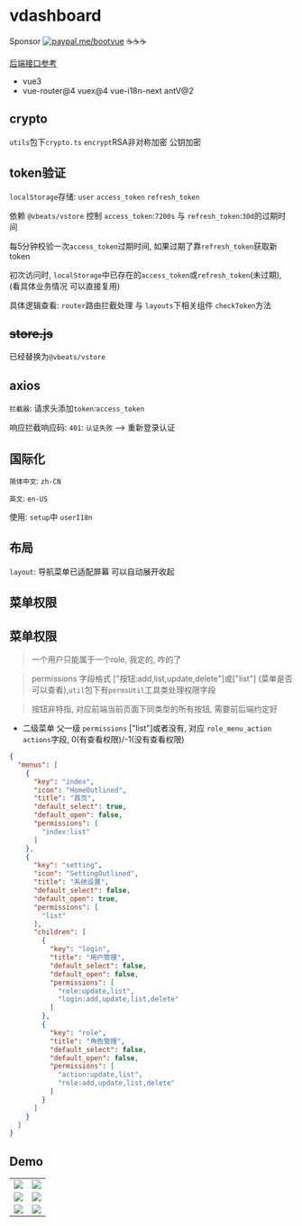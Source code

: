 # vdashboard

Sponsor [![paypal.me/bootvue](https://cdn.jsdelivr.net/gh/boot-vue/pics@main/icon/paypal.svg)](https://www.paypal.me/bootvue)
☕☕☕

[后端接口参考](https://github.com/vbeats/vboot)

- vue3
- vue-router@4 vuex@4 vue-i18n-next antV@2

## crypto

`utils`包下`crypto.ts` `encrypt`RSA非对称加密 公钥加密

## token验证

`localStorage`存储: `user` `access_token` `refresh_token`

依赖 `@vbeats/vstore` 控制 `access_token`:`7200s` 与 `refresh_token`:`30d`的过期时间

每5分钟校验一次`access_token`过期时间, 如果过期了靠`refresh_token`获取新token

初次访问时, `localStorage`中已存在的`access_token`或`refresh_token`(未过期), (看具体业务情况 可以直接复用)

具体逻辑查看: `router`路由拦截处理 与 `layouts`下相关组件 `checkToken`方法

## ~~store.js~~

已经替换为`@vbeats/vstore`

## axios

`拦截器`: 请求头添加`token`:`access_token`

响应拦截响应码: `401`: `认证失败` --> 重新登录认证

## 国际化

`简体中文`: `zh-CN`

`英文`: `en-US`

使用: `setup`中 `userI18n`

## 布局

`layout`: 导航菜单已适配屏幕 可以自动展开收起

## 菜单权限

## 菜单权限

> 一个用户只能属于一个role, 我定的, 咋的了

> permissions 字段格式 ["按钮:add,list,update,delete"]或["list"] (菜单是否可以查看),`util`包下有`permsUtil`工具类处理权限字段

> 按钮非特指, 对应前端当前页面下同类型的所有按钮, 需要前后端约定好

- 二级菜单 父一级 `permissions` ["list"]或者没有, 对应 `role_menu_action actions`字段, 0(有查看权限)/-1(没有查看权限)

```json
{
  "menus": [
    {
      "key": "index",
      "icon": "HomeOutlined",
      "title": "首页",
      "default_select": true,
      "default_open": false,
      "permissions": [
        "index:list"
      ]
    },
    {
      "key": "setting",
      "icon": "SettingOutlined",
      "title": "系统设置",
      "default_select": false,
      "default_open": true,
      "permissions": [
        "list"
      ],
      "children": [
        {
          "key": "login",
          "title": "用户管理",
          "default_select": false,
          "default_open": false,
          "permissions": [
            "role:update,list",
            "login:add,update,list,delete"
          ]
        },
        {
          "key": "role",
          "title": "角色管理",
          "default_select": false,
          "default_open": false,
          "permissions": [
            "action:update,list",
            "role:add,update,list,delete"
          ]
        }
      ]
    }
  ]
}
```

## Demo

<table>
    <tr>
        <td><img src="https://cdn.jsdelivr.net/gh/boot-vue/pics@main/vdashboard/1.png"></td>
        <td><img src="https://cdn.jsdelivr.net/gh/boot-vue/pics@main/vdashboard/2.png"></td>
    </tr>
    <tr>
        <td><img src="https://cdn.jsdelivr.net/gh/boot-vue/pics@main/vdashboard/11.png"></td>
        <td><img src="https://cdn.jsdelivr.net/gh/boot-vue/pics@main/vdashboard/22.png"></td>
    </tr>
    <tr>
        <td><img src="https://cdn.jsdelivr.net/gh/boot-vue/pics@main/vdashboard/33.png"></td>
        <td><img src="https://cdn.jsdelivr.net/gh/boot-vue/pics@main/vdashboard/44.png"></td>
    </tr>
</table>